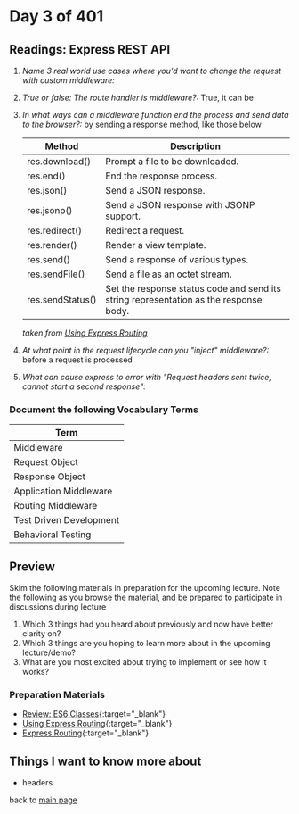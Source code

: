 # Day 3 of 401

## Readings: Express REST API

1. _Name 3 real world use cases where you'd want to change the request with custom middleware:_
1. _True or false: The route handler is middleware?:_ True, it can be
1. _In what ways can a middleware function end the process and send data to the browser?:_ by sending a response method, like those below

   | Method           | Description                                                                           |
   | ---------------- | ------------------------------------------------------------------------------------- |
   | res.download()   | Prompt a file to be downloaded.                                                       |
   | res.end()        | End the response process.                                                             |
   | res.json()       | Send a JSON response.                                                                 |
   | res.jsonp()      | Send a JSON response with JSONP support.                                              |
   | res.redirect()   | Redirect a request.                                                                   |
   | res.render()     | Render a view template.                                                               |
   | res.send()       | Send a response of various types.                                                     |
   | res.sendFile()   | Send a file as an octet stream.                                                       |
   | res.sendStatus() | Set the response status code and send its string representation as the response body. |

   _taken from [Using Express Routing](https://expressjs.com/en/guide/routing.html)_

1. _At what point in the request lifecycle can you "inject" middleware?:_ before a request is processed <!-- honestly not sure if this is correct -->
1. _What can cause express to error with "Request headers sent twice, cannot start a second response":_

### Document the following Vocabulary Terms

| Term                    |
| ----------------------- |
| Middleware              |
| Request Object          |
| Response Object         |
| Application Middleware  |
| Routing Middleware      |
| Test Driven Development |
| Behavioral Testing      |

## Preview

Skim the following materials in preparation for the upcoming lecture. Note the following as you browse the material, and be prepared to participate in discussions during lecture

1. Which 3 things had you heard about previously and now have better clarity on?
1. Which 3 things are you hoping to learn more about in the upcoming lecture/demo?
1. What are you most excited about trying to implement or see how it works?

### Preparation Materials

- [Review: ES6 Classes](https://developer.mozilla.org/en-US/docs/Web/JavaScript/Reference/Classes){:target="\_blank"}
- [Using Express Routing](https://expressjs.com/en/guide/routing.html){:target="\_blank"}
- [Express Routing](https://scotch.io/tutorials/learn-to-use-the-new-router-in-expressjs-4){:target="\_blank"}

## Things I want to know more about

- headers

back to [main page](README.md)
